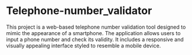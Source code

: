 # Telephone-number_validator
This project is a web-based telephone number validation tool designed to mimic the appearance of a smartphone. The application allows users to input a phone number and check its validity. It includes a responsive and visually appealing interface styled to resemble a mobile device.
